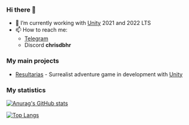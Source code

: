 ### Hi there 👋
- 🚀 I’m currently working with [Unity](https://unity3d.com/unity/qa/lts-releases) 2021 and 2022 LTS
- 📫 How to reach me: 
  - [Telegram](https://t.me/chrisdbhr)
  - Discord **chrisdbhr**

### My main projects
- [Resultarias](https://chrisjogos.com/resultarias) - Surrealist adventure game in development with [Unity](https://unity3d.com)

### My statistics
[![Anurag's GitHub stats](https://github-readme-stats.vercel.app/api?username=chrisdbhr&show_icons=true&theme=nightowl)](https://github.com/anuraghazra/github-readme-stats)

[![Top Langs](https://github-readme-stats.vercel.app/api/top-langs/?username=chrisdbhr&show_icons=true&theme=nightowl&hide=scss,less&layout=compact)](https://github.com/anuraghazra/github-readme-stats)
